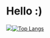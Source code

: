 # Hello :)

[![](https://github-readme-stats-git-masterrstaa-rickstaa.vercel.app/api?username=chunkybanana)](https://github.com/anuraghazra/github-readme-stats)[![Top Langs](https://github-readme-stats-git-masterrstaa-rickstaa.vercel.app/api/top-langs/?username=chunkybanana&layout=compact)](https://github.com/anuraghazra/github-readme-stats)
